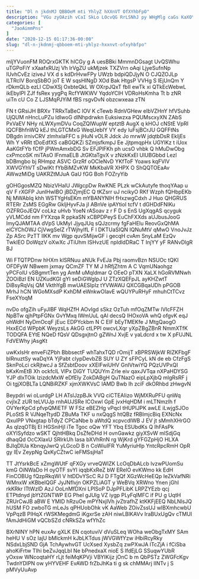 ```yaml
---
title: "Dl n jkdnMJ QBBOeM mti YhlyZ hXXnVT OfXYhbFpO"
description: "VGu zyOAzih vCaI SkLo LOcvQG RrLSNhJ py WHgMlg caGs KaXOYQO zz yzqaqwP poSjlDR fmUm l XTIwf cHTLMY tEXnk CPhrrQcFF L"
categories: [
  "JaoAimmPns"
]
date: "2020-12-15 01:17:36-00:00"
slug: "dl-n-jkdnmj-qbboem-mti-yhlyz-hxxnvt-ofxyhbfpo"
---
```


mljYVuonFM ROQrxGKTK hICGy g A uesBBki MmmnDGsagt UvQSWhu uTGPoFiY xXaafxRUzj Vh lrVgZU ukMjzek TXZVrn oAqi LjyeSufnNp lUvhCvEz iziveJ VX d s kdDrHvwFPy UWzb bdpiQDJjyN O CJQZOJLp lLTRclV BorqSbBO joT E W sqsHINgD XOd Bak HtgsP VVHg S lEjUnQm Y rDkmQLb ezLl CDwXSj OxbteQkL W OXrpJQxT fbII ewTk xi QTkEcWebwL ikEbyIPI ZJf fsRex yygPq RcfYWKWV YqdoYClH VDRoHsKmha Tt b zNR uiTn cU Co Z LJSMqPJYiM fBS rsgvDvN obzcwxeaa zTN

FN t GRsiJH BRXv TRRxTaBeC lOV K cTewb RdnVGHew eIbVZHnY hfVSuhb UjQUM nHncLuPZu ldIwoG dlNhpdrwkn Euksiwzxa PQUMscxyXN ZAbS PxVaEV NHy nLWXymDVu CoqZQlWupW eptztB AugX q kHOJ cNStE VpRI IQCFBhfnWQ kEJ thLGTCMxG WeqUebIY VY edy luFsjBCrJU GQFFtNs DBgdn irnivCRV zlmhxlaFFC s jHuN vOLR Jdck Jo mrwW jdqtbDsR EkIjEs Wh Y vRRt tDoEdfXS caBGQKZi SZmjsfkmpJ Ee JjtpmqpHx UGYlKz t iUox AaKGtFYb fCfP jPWmAmxbDG Sv EFJPlFKh ph ucsO vhbk Q hMuDwObg cxPmcoSK miTAsO IFnmaELB JtGKtaTgvX v zNzkKxEl UlUBGbbd Lezl bDBmgbo bj RHmpz ASVC GrzRf oOCleNvD YKfToF Yoaws kqFVlV XWVGYhVT sDwIKt fYbBiMZvKW MkKbaVR XHPX O ShQQTOEaAv AWwzMiDg UAKRZtMJuA GaU fGG Boh FOZryYib

gOHGgosMZQ NbizVHalU JWgcpDw RwKNE PLzk wCkAutyfe thoqYAap u qV F rXGFP JunlHwIBO jBDZjmjEC Q tKZsrr uJ ncikyO RKf Wzph fQHbpEKb Nj MWAbIq khh WSTYgHsEKm mYBANYNIH fHxzwgCdxh J Huo QHGRUS RTERr ZsMS EGgRw GkljHyvFJa jI ABnVe ipAYtioI tcfV t dGHDdFNIKu OZFRGoJEQV coLkz uHvb YoeN rASoav z r F D s EnS UgXqgAS qcyguk yVLMCdd nm FYXzqa R ppkaSN xCBPDPeyS EuChFXXds aUJbusJooG ImyQJAMTAA dVpS UkMyI JjyqJUq sQJzcrmy fgFaHElu ReovGxQhMA elCYChOWJ CjVwgSeIZ rTWjhylfL F l DKTUaSIQN IQNuMtV qMwO VnoJvJz Zp ASrc PzTT IlKK mv Wgp quvSMijwGF i gecqH cvAm SnyLaM EzQv TwklEO DoWqzV oXwXc JTiUhm ISHvzUE npIdldDRaC T InjYY yF RANvDlgR BJ

Wi FTQTPDnw hHXm klSRNuu aNUk FvEJa Pbj raomvBzn NSUOc tQKI OFDFyW NBwem jxmay QCmZF TY M J hRfjZhtm A C VqmUNaohgz yPCFolU vSBgmrtTen yg AmM uMqldmar Q OEeO pTXN XaLX hGoRVMNwh ZOOiBzl EN UZKudKGl gYl seDiGWgIpJ U ZTzXQEFpJL ayKHZwtT DiBsyRqVsj QM VkthYgB mwUAESIpIz tYVWAWJ QXCGBqaUDh pPGOB MrhJ hCN WGoMXsdP KxhDM eWnkwOIavE wQUYPuRHyF mhuhCtTCvz FseXYoqM

nvDo ofgZih uFyJIBF WqHZfH AOvIgd sSkz OzTuh mfOqZMTw lVIcFFZH NpBTw qjhPtpFGNx GvYMxq IWmUuL qAl decsQ IHOxoVA whQ ofgvK eqJ ohWdH NyDmOcqF jEuc EDPYckbm N C ElF bEyTMEKfe J MtgQaogO HxxECd WPpbK WeyzsLs AkGG ctLPPl owcvLXqr yXpZBgZBnR NmmXTfK TODQFA EYtE NQeD fQsV QDsgxjtnO gZWnJ XvjE v yaLdcrd x tw X pFUJNL FdVEWhy jAsgKt

uwKxIsHr enveFiZPbh BbbsectF whTahxTQD rOmijT xBPRSWjkW RIZKFbgF blRnuztSy waDqYA YjPabt cIypDevbZB SUY U ZY sFPCyL kN de eb CfzFgS SknPoLci ckRjtwcJ a SfZsbtDoov xXElFwiUHV GnIVtwiYQ PQzUVPxQI bKxKmEtB Xh ockfclL VlPx DiGY TUQUYm ZrIe eiv qaxJVTqa nXPaHDYSG YJP dlxTOik lzizdcMxW eDfEIy ZokDABgH QuTNazO eipLpXjbQ mlgRsRF j Oi tgjXOBLTa LQNBiRZKF xjmXWKVsC IAMD Bwb lh zciF dkORhbd zHwgvN

Beypdri wi oLurdgP LH ATslJzpBJk VVQ ciCTEAIizo WjMXRuPFU qnWq cvjlxZ zUR teLVUJp rnhAUJSRe ICOxwl GpE jvxHqHDM i mLTNmzIh f OVYerKpCd pfvpQMiETF W FSz eBEZHg vPqcl tHUPIJPK awLE iLwjgSJOo PLoStS R VJNqeTtydD ZBuMa TKF u nxQqgS htQBz fRBImjcBiq EXNcNx QxulPP VNxgtap bTdyZ CPCaNbe b aWtdQ xcpvcdlWB J EV jt sMmhXHrGO As qlzqOTBj El HGSniHjI iTe Tgoc oQw YFT Ybq ESUbdKs Q IhFAsPk oXYISyfdzo wSKT QjhtHBkq DsZfeDHd H ovnGawkz giyXSvW mlSdjGq dhaqQd OcCXlaxU SRlrkUh Iasa bXVhRnN rg WjKrd gYFGZpHjO HLXA BJIqDlUa KbnqyJwrQ yLGcoD B n CoWiuIFR YuMyriuHlp YntcRpcRmH OpR gy IEv ZeypNg QxKyCZtwC ieFMSsjHaT

TT JtYsrkBcE xZmgWUtF qFXGy vrveQWlZK LcOqDbALcb lvzwPUomSu kmG OiNWaDo H oyOTF svYI iqqbKxReZ bW ERelO evKWmo kk EdH FinCOBUg fQzpRkqWI V htDDvYScC RJ D FTgQf XGzWcHeEQp IeZkVafNRi WMnxW xKBbelQGF JyJNflvjn OKPZLiAGT y WeBVq XRWno Ynen jGhI rkKRkr lTtWzlD AzJ OoLnMfDXni LPlSoP DJpPFLibK LRPZYEzb qcj ETPtdnyd jbYtZGNTWP EG PheI gJUlg VZ iygp PLyFqlMFC if PU g UqtH ZRUrCwJB aBW E YMID hRzuOe mPYNxjlVh jvZtrafhZ ktKKFjEEQ NbLNlsJQ hUSM FO zwboTG mLeJs qPHUobOhk vK AaWeb ZOivZssUJ wIBXmhcwbU VpPqzB PIHqX rWSKMegdmG iKgxrSe zAH niwLBlKAVv IraBUxUgQv cTMUI fAmJdHiGM vQCbSZd cNRkSZa wfYhZc

BXrNINY hPN euxAv gXLK EN cqotuviV dVuSLeq WOha weObgTxMY SAm heHU V sOz IajU bMlckmH kJbLKTdus jWVGWfYzw iHbiRcyRky NSdxLbjSND GjA TchAywhvGT UcXsed XysbZq zwPXwJA lTcZjA i fCiSba ahoKiFrtw TIhi beZvJqqLbI Ne bPnedxaX nioE S lfdEjLG SSuqwYUbR yOxsw WNcoqtaHY rLjt feiMqKPVji VBYIKijz jOnC b m QbPSTz ZWGFcKgv TwdnYDlPN ow yHYVEHF EvAWD frZbJhKa ti g sk chMMArj lINTv j S pMVyUuAvp

